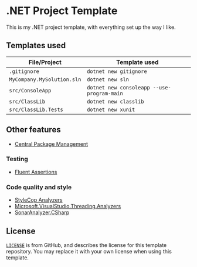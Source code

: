 # .NET Project Template

This is my .NET project template, with everything set up the way I like.

## Templates used

| File/Project | Template used |
| --- | --- |
| `.gitignore` | `dotnet new gitignore` |
| `MyCompany.MySolution.sln` | `dotnet new sln` |
| `src/ConsoleApp` | `dotnet new consoleapp --use-program-main` |
| `src/ClassLib` | `dotnet new classlib` |
| `src/ClassLib.Tests` | `dotnet new xunit` |

## Other features

- [Central Package Management](https://learn.microsoft.com/en-us/nuget/consume-packages/Central-Package-Management)

### Testing

- [Fluent Assertions](https://fluentassertions.com/)

### Code quality and style

- [StyleCop Analyzers](https://github.com/DotNetAnalyzers/StyleCopAnalyzers)
- [Microsoft.VisualStudio.Threading.Analyzers](https://github.com/microsoft/vs-threading/blob/main/doc/analyzers/index.md)
- [SonarAnalyzer.CSharp](https://github.com/SonarSource/sonar-dotnet)

## License

[`LICENSE`](./LICENSE) is from GitHub, and describes the license for this template repository.
You may replace it with your own license when using this template.
